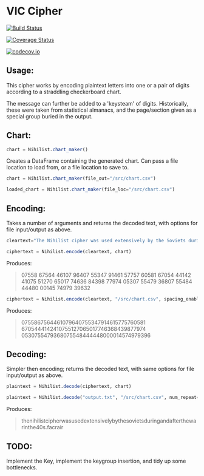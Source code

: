 # VIC Cipher

[![Build Status](https://travis-ci.org/FLCN17/Nihilist.jl.svg?branch=master)](https://travis-ci.org/FLCN17/Nihilist.jl)

[![Coverage Status](https://coveralls.io/repos/FLCN17/Nihilist.jl/badge.svg?branch=master&service=github)](https://coveralls.io/github/FLCN17/Nihilist.jl?branch=master)

[![codecov.io](http://codecov.io/github/FLCN17/Nihilist.jl/coverage.svg?branch=master)](http://codecov.io/github/FLCN17/Nihilist.jl?branch=master)


## Usage:

This cipher works by encoding plaintext letters into one or a pair of digits according to a straddling checkerboard chart.

The message can further be added to a 'keysteam' of digits. Historically, these were taken from statistical almanacs, and the page/section given as a special group buried in the output.

## Chart:

```julia
chart = Nihilist.chart_maker()
```

Creates a DataFrame containing the generated chart. Can pass a file location to load from, or a file location to save to.

```julia
chart = Nihilist.chart_maker(file_out="/src/chart.csv")
```

```julia
loaded_chart = Nihilist.chart_maker(file_loc="/src/chart.csv")
```

## Encoding:

Takes a number of arguments and returns the decoded text, with options for file input/output as above.

```julia
cleartext="The Nihilist cipher was used extensively by the Soviets during and after the war in the 40s."
```

```julia
ciphertext = Nihilist.encode(cleartext, chart)
```

Produces:

> 07558 67564 46107 96407 55347 91461 57757 60581
> 67054 44142 41075 51270 65017 74636 84398 77974
> 05307 55479 36807 55484 44480 00145 74979 39632

```julia
ciphertext = Nihilist.encode(cleartext, "/src/chart.csv", spacing_enable=false, num_repeat=4, file_out="output.txt")
```

Produces:

>0755867564461079640755347914615775760581
>6705444142410755127065017746368439877974
>0530755479368075548444448000014574979396

## Decoding:

Simpler then encoding; returns the decoded text, with same options for file input/output as above.

```julia
plaintext = Nihilist.decode(ciphertext, chart)
```

```julia
plaintext = Nihilist.decode("output.txt", "/src/chart.csv", num_repeat=4, file_out="clearoutput.txt")
```

Produces:

> thenihilistcipherwasusedextensivelybythesovietsduringandafterthewarinthe40s.facrair

## TODO:

Implement the Key, implement the keygroup insertion, and tidy up some bottlenecks.